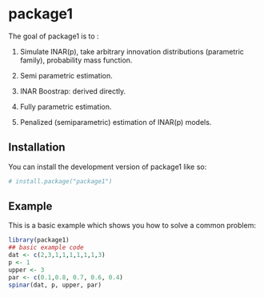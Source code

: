 
# package1

<!-- badges: start -->
<!-- badges: end -->

The goal of package1 is to :

  1) Simulate INAR(p), take arbitrary innovation distributions (parametric family), probability mass function.

  2) Semi parametric estimation.

  3) INAR Boostrap: derived directly.

  4) Fully parametric estimation.

  5) Penalized (semiparametric) estimation of INAR(p) models.


## Installation

You can install the development version of package1 like so:

``` r
# install.package("package1")
```

## Example

This is a basic example which shows you how to solve a common problem:

``` r
library(package1)
## basic example code
dat <- c(2,3,1,1,1,1,1,1,3)
p <- 1
upper <- 3
par <- c(0.1,0.8, 0.7, 0.6, 0.4)
spinar(dat, p, upper, par)
```

